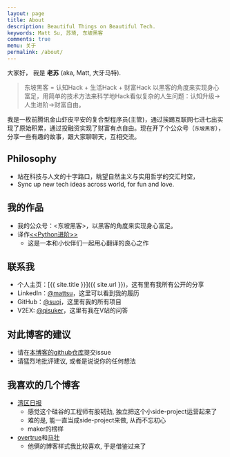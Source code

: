 ```yaml
---
layout: page
title: About
description: Beautiful Things on Beautiful Tech.
keywords: Matt Su, 苏琦, 东坡黑客
comments: true
menu: 关于
permalink: /about/
---
```


大家好， 我是 **老苏** (aka, Matt, 大牙马特). 

> 东坡黑客 = 认知Hack + 生活Hack + 财富Hack
> 以黑客的角度来实现身心富足，用简单的技术方法来科学地Hack看似复杂的人生问题：认知升级->人生进阶->财富自由。

我是一枚前腾讯金山虾皮平安的复合型程序员(主管)，通过挨踢互联网七进七出实现了原始积累，通过投融资实现了财富有点自由。现在开了个公众号（`东坡黑客`），分享一些有趣的故事，跟大家聊聊天，互相交流。


## Philosophy
- 站在科技与人文的十字路口，眺望自然主义与实用哲学的交汇时空，
- Sync up new tech ideas across world, for fun and love.


## 我的作品
- 我的公众号：<东坡黑客>，以黑客的角度来实现身心富足。
- 译作[<<Python进阶>>](http://interpy.eastlakeside.com/)
	- 这是一本和小伙伴们一起用心翻译的良心之作


## 联系我
* 个人主页：[{{ site.title }}]({{ site.url }})，这有里有我所有公开的分享
* LinkedIn：[@mattsu](https://www.linkedin.com/in/mattsu)，这里可以看到我的履历
* GitHub：[@suqi](https://github.com/suqi)，这里有我的所有项目
* V2EX: [@qisuker](https://www.v2ex.com/member/qisuker)，这里有我在V站的问答

## 对此博客的建议
- 请在[本博客的github仓库](https://github.com/suqi/suqi.github.io/issues)提交issue
- 请猛烈地批评建议, 或者是说说你的任何想法


## 我喜欢的几个博客
- [湾区日报](https://wanqu.co/)
    - 感觉这个硅谷的工程师有股韧劲, 独立把这个小side-project运营起来了
    - 难的是, 能一直当成side-project来做, 从而不忘初心
    - maker的榜样
- [overtrue](https://github.com/overtrue/overtrue.github.io)和[马壮](http://mazhuang.org)
    - 他俩的博客样式我比较喜欢, 于是借鉴过来了


